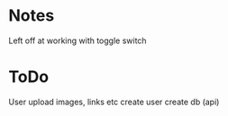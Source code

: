 # Notes
Left off at working with toggle switch

# ToDo
User upload images, links etc
create user
create db (api)


